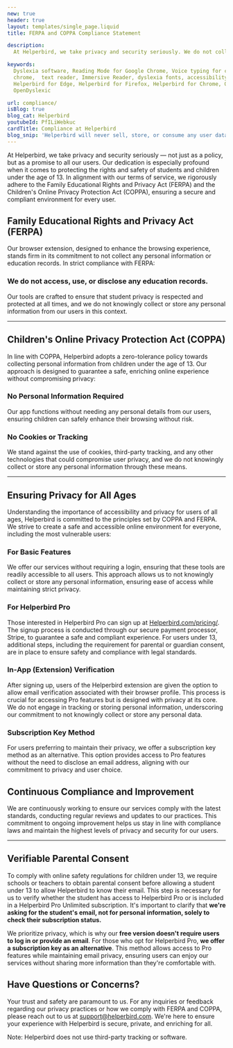 ```yaml
---
new: true
header: true
layout: templates/single_page.liquid
title: FERPA and COPPA Compliance Statement

description:
  At Helperbird, we take privacy and security seriously. We do not collect any personal information or education records from our users, and we do not use cookies, third-party tracking, or any other tracking technologies to collect or store user information.

keywords:
  Dyslexia software, Reading Mode for Google Chrome, Voice typing for chrome, Text to speech for
  chrome,  text reader, Immersive Reader, dyslexia fonts, accessibility software, dyslexia software,
  Helperbird for Edge, Helperbird for Firefox, Helperbird for Chrome, Opendyslexic for Chrome,
  OpenDyslexic

url: compliance/
isBlog: true
blog_cat: Helperbird
youtubeId: PfILiWebkuc
cardTitle: Compliance at Helperbird
blog_snip: 'Helperbird will never sell, store, or consume any user data.'
---
```



At Helperbird, we take privacy and security seriously — not just as a policy, but as a promise to all our users. Our dedication is especially profound when it comes to protecting the rights and safety of students and children under the age of 13. In alignment with our terms of service, we rigorously adhere to the Family Educational Rights and Privacy Act (FERPA) and the Children's Online Privacy Protection Act (COPPA), ensuring a secure and compliant environment for every user.

## Family Educational Rights and Privacy Act (FERPA)
Our browser extension, designed to enhance the browsing experience, stands firm in its commitment to not collect any personal information or education records. In strict compliance with FERPA:

### We do not access, use, or disclose any education records.
Our tools are crafted to ensure that student privacy is respected and protected at all times, and we do not knowingly collect or store any personal information from our users in this context.

---

## Children's Online Privacy Protection Act (COPPA)
In line with COPPA, Helperbird adopts a zero-tolerance policy towards collecting personal information from children under the age of 13. Our approach is designed to guarantee a safe, enriching online experience without compromising privacy:

### No Personal Information Required 
Our app functions without needing any personal details from our users, ensuring children can safely enhance their browsing without risk.

### No Cookies or Tracking
We stand against the use of cookies, third-party tracking, and any other technologies that could compromise user privacy, and we do not knowingly collect or store any personal information through these means.

---

## Ensuring Privacy for All Ages
Understanding the importance of accessibility and privacy for users of all ages, Helperbird is committed to the principles set by COPPA and FERPA. We strive to create a safe and accessible online environment for everyone, including the most vulnerable users:

### For Basic Features
We offer our services without requiring a login, ensuring that these tools are readily accessible to all users. This approach allows us to not knowingly collect or store any personal information, ensuring ease of access while maintaining strict privacy.

### For Helperbird Pro 
Those interested in Helperbird Pro can sign up at [Helperbird.com/pricing/](/pricing/). The signup process is conducted through our secure payment processor, Stripe, to guarantee a safe and compliant experience. For users under 13, additional steps, including the requirement for parental or guardian consent, are in place to ensure safety and compliance with legal standards.

### In-App (Extension) Verification
After signing up, users of the Helperbird extension are given the option to allow email verification associated with their browser profile. This process is crucial for accessing Pro features but is designed with privacy at its core. We do not engage in tracking or storing personal information, underscoring our commitment to not knowingly collect or store any personal data.

### Subscription Key Method
For users preferring to maintain their privacy, we offer a subscription key method as an alternative. This option provides access to Pro features without the need to disclose an email address, aligning with our commitment to privacy and user choice.

## Continuous Compliance and Improvement
We are continuously working to ensure our services comply with the latest standards, conducting regular reviews and updates to our practices. This commitment to ongoing improvement helps us stay in line with compliance laws and maintain the highest levels of privacy and security for our users. 

---

## Verifiable Parental Consent

To comply with online safety regulations for children under 13, we require schools or teachers to obtain parental consent before allowing a student under 13 to allow Helperbird to know their email. This step is necessary for us to verify whether the student has access to Helperbird Pro or is included in a Helperbird Pro Unlimited subscription. It's important to clarify that **we're asking for the student's email, not for personal information, solely to check their subscription status.**

We prioritize privacy, which is why our **free version doesn't require users to log in or provide an email**. For those who opt for Helperbird Pro, **we offer a subscription key as an alternative**. This method allows access to Pro features while maintaining email privacy, ensuring users can enjoy our services without sharing more information than they're comfortable with.

## Have Questions or Concerns?
Your trust and safety are paramount to us. For any inquiries or feedback regarding our privacy practices or how we comply with FERPA and COPPA, please reach out to us at [support@helperbird.com](/support/). We're here to ensure your experience with Helperbird is secure, private, and enriching for all.

Note: Helperbird does not use third-party tracking or software.

